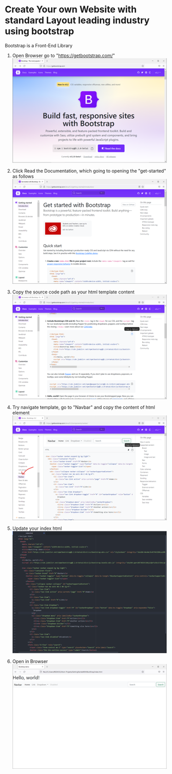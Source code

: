 # Create Your own Website with standard Layout leading industry using bootstrap
Bootstrap is a Front-End Library  

1. Open Browser go to "https://getbootstrap.com/"
![alt text](https://github.com/distareza/GettingStartedWithBootStrap/blob/main/resources/open_url_bootstrap.png?raw=true)  

2. Click Read the Documentation, which going to opening the "get-started" as follows
![alt text](https://github.com/distareza/GettingStartedWithBootStrap/blob/main/resources/get_started.png?raw=true)  

3. Copy the source code path as your html template content
![alt text](https://github.com/distareza/GettingStartedWithBootStrap/blob/main/resources/copy_boiler_plate_of_index_html.png?raw=true)  

4. Try navigate template, go to "Navbar" and copy the content of html element
![alt text](https://github.com/distareza/GettingStartedWithBootStrap/blob/main/resources/copy_navigate_element.png?raw=true)  

5. Update your index html
![alt text](https://github.com/distareza/GettingStartedWithBootStrap/blob/main/resources/your_index_html.png?raw=true)  

6. Open in Browser
![alt text](https://github.com/distareza/GettingStartedWithBootStrap/blob/main/resources/index_html.png?raw=true)  
